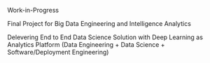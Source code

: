 Work-in-Progress

Final Project for Big Data Engineering and Intelligence Analytics

Delevering End to End Data Science Solution with Deep Learning as Analytics Platform (Data Engineering + Data Science + Software/Deployment Engineering)

